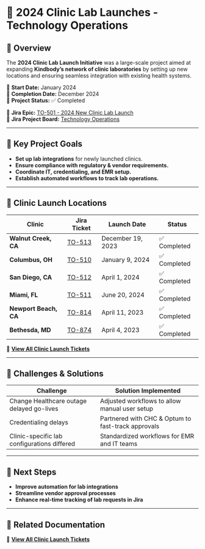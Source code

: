 # 🏥 2024 Clinic Lab Launches - Technology Operations

## 📌 Overview
The **2024 Clinic Lab Launch Initiative** was a large-scale project aimed at expanding **Kindbody’s network of clinic laboratories** by setting up new locations and ensuring seamless integration with existing health systems.

📅 **Start Date:** January 2024  
📅 **Completion Date:** December 2024  
🎯 **Project Status:** ✅ Completed  

📂 **Jira Epic:** [TO-501 - 2024 New Clinic Lab Launch](https://github.com/SoloBows/Technical-Documentation/blob/d8e723b733130e0e41c2a23213a3635956538ac8/Jira%20Projects/Technology%20Operations/Tickets/%5B%23TO-501%5D%202024%20New%20Clinic%20Lab%20Launch.pdf)  
📂 **Jira Project Board:** [Technology Operations](https://kindbody.atlassian.net/secure/BrowseProject.jspa?id=10043)  

---

## 🔹 **Key Project Goals**
- **Set up lab integrations** for newly launched clinics.
- **Ensure compliance with regulatory & vendor requirements.**
- **Coordinate IT, credentialing, and EMR setup.**
- **Establish automated workflows to track lab operations.**

---

## 🏥 **Clinic Launch Locations**
| **Clinic** | **Jira Ticket** | **Launch Date** | **Status** |
|-----------|---------------|--------------|-------------|
| **Walnut Creek, CA** | [TO-513](https://kindbody.atlassian.net/browse/TO-513) | December 19, 2023 | ✅ Completed |
| **Columbus, OH** | [TO-510](https://kindbody.atlassian.net/browse/TO-510) | January 9, 2024 | ✅ Completed |
| **San Diego, CA** | [TO-512](https://kindbody.atlassian.net/browse/TO-512) | April 1, 2024 | ✅ Completed |
| **Miami, FL** | [TO-511](https://kindbody.atlassian.net/browse/TO-511) | June 20, 2024 | ✅ Completed |
| **Newport Beach, CA** | [TO-814](https://kindbody.atlassian.net/browse/TO-814) | April 11, 2023 | ✅ Completed |
| **Bethesda, MD** | [TO-874](https://kindbody.atlassian.net/browse/TO-874) | April 4, 2023 | ✅ Completed |

📂 **[View All Clinic Launch Tickets](https://github.com/SoloBows/Technical-Documentation/tree/7e8135532e200577df72908a63e18743f28f49e4/Jira%20Projects/Technology%20Operations/Clinic%20Lab%20Launches/Tickets)** 


---

## 🔎 **Challenges & Solutions**
| **Challenge** | **Solution Implemented** |
|--------------|--------------------------|
| Change Healthcare outage delayed go-lives | Adjusted workflows to allow manual user setup |
| Credentialing delays | Partnered with CHC & Optum to fast-track approvals |
| Clinic-specific lab configurations differed | Standardized workflows for EMR and IT teams |

---

## 🚀 **Next Steps**
- **Improve automation for lab integrations**  
- **Streamline vendor approval processes**  
- **Enhance real-time tracking of lab requests in Jira**  

---

## 📂 **Related Documentation**
📂 **[View All Clinic Launch Tickets](https://github.com/SoloBows/Technical-Documentation/tree/105b82a44a8f4cd5b81eec1a196350ba2d885a95/Jira%20Projects/Technology%20Operations/Tickets)**  

